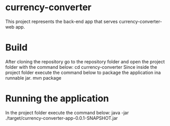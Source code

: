 # currency-converter
This project represents the back-end app that serves currency-converter-web app.

# Build
After cloning the repository go to the repository folder and open the project folder with the command below:
  cd currency-converter
Since inside the project folder execute the command below to package the application ina runnable jar.
  mvn package

# Running the application

In the project folder execute the command below:
  java -jar ./target/currency-converter-app-0.0.1-SNAPSHOT.jar
  
